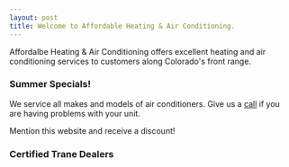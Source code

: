 ```yaml
---
layout: post
title: Welcome to Affordable Heating & Air Conditioning.
---
```


Affordalbe Heating & Air Conditioning offers excellent heating and air
conditioning services to customers along Colorado's front range.

### Summer Specials!

We service all makes and models of air conditioners.  Give us a
[call](http://www.affordablehvac.com/contact-us/) if you are having problems
with your unit.

Mention this website and receive a discount!


### Certified Trane Dealers
